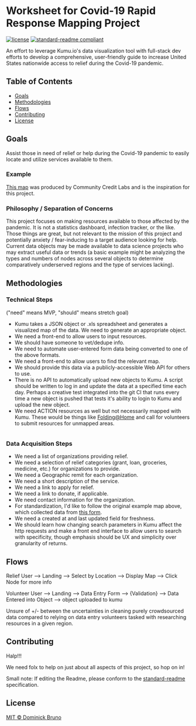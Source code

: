# Worksheet for Covid-19 Rapid Response Mapping Project

[![license](https://img.shields.io/github/license/:COVID-19-Rapid-Response-Mapping-Project/:docs.svg)](LICENSE)
[![standard-readme compliant](https://img.shields.io/badge/readme%20style-standard-brightgreen.svg?style=flat-square)](https://github.com/RichardLitt/standard-readme)

An effort to leverage Kumu.io's data visualization tool with full-stack dev efforts to develop a comprehensive, user-friendly guide to increase United States nationwide access to relief during the Covid-19 pandemic. 

## Table of Contents

- [Goals](#goals)
- [Methodologies](#methodologies)
- [Flows](#flows)
- [Contributing](#contributing)
- [License](#license)

## Goals

Assist those in need of relief or help during the Covid-19 pandemic to easily locate and utilize services available to them.

### Example

[This map](https://embed.kumu.io/db2885359c65081b1b04820706b34e29#regional-covid-19-rapid-response-funds) was produced by Community Credit Labs and is the inspiration for this project. 

### Philosophy / Separation of Concerns

This project focuses on making resources available to those affected by the pandemic.  It is not a statistics dashboard, infection tracker, or the like.  Those things are great, but not relevant to the mission of this project and potentially anxiety / fear-inducing to a target audience looking for help.  Current data objects may be made available to data science projects who may extract useful data or trends (a basic example might be analyzing the types and numbers of nodes across several objects to determine comparatively underserved regions and the type of services lacking).

## Methodologies

### Technical Steps

("need" means MVP, "should" means stretch goal)

 - Kumu takes a JSON object or .xls spreadsheet and generates a visualized map of the data.  We need to generate an appropriate object.
 - We need a front-end to allow users to input resources.
 - We should have someone to vet/dedupe info.
 - We need to automate user-entered form data being converted to one of the above formats.
 - We need a front-end to allow users to find the relevant map.
 - We should provide this data via a publicly-accessible Web API for others to use.
 - There is no API to automatically upload new objects to Kumu.  A script should be written to log in and update the data at a specified time each day.  Perhaps a creative test integrated into the git CI that runs every time a new object is pushed that tests it's ability to login to Kumu and upload the new object.
 - We need ACTION resources as well but not necessarily mapped with Kumu.  These would be things like [Folding@Home](https://foldingathome.org/2020/03/15/coronavirus-what-were-doing-and-how-you-can-help-in-simple-terms/) and call for volunteers to submit resources for unmapped areas.

```
```

### Data Acquisition Steps

  - We need a list of organizations providing relief.
  - We need a selection of relief categories (grant, loan, groceries, medicine, etc.) for organizations to provide.
  - We need a Geographic remit for each organization.
  - We need a short description of the service.
  - We need a link to apply for relief.
  - We need a link to donate, if applicable.
  - We need contact information for the organization.
  - For standardization, I'd like to follow the original example map above, which collected data from [this form](https://docs.google.com/forms/d/e/1FAIpQLScL414aEv9XjLpbN6-56G4r7nFgT7htxrsQfmyiETxaFk1RLg/viewform).
  - We need a created at and last updated field for freshness.
  - We should learn how changing search parameters in Kumu affect the http requests and make a front end interface to allow users to search with specificity, though emphasis should be UX and simplicity over granularity of returns.
  
  
## Flows

Relief User --> Landing --> Select by Location --> Display Map --> Click Node for more info

Volunteer User --> Landing --> Data Entry Form --> {Validation} --> Data Entered into Object --> object uploaded to kumu

Unsure of +/- between the uncertainties in cleaning purely crowdsourced data compared to relying on data entry volunteers tasked with researching resources in a given region.


## Contributing

Halp!!!

We need folx to help on just about all aspects of this project, so hop on in!

Small note: If editing the Readme, please conform to the [standard-readme](https://github.com/RichardLitt/standard-readme) specification.

## License

[MIT © Dominick Bruno](../LICENSE)
